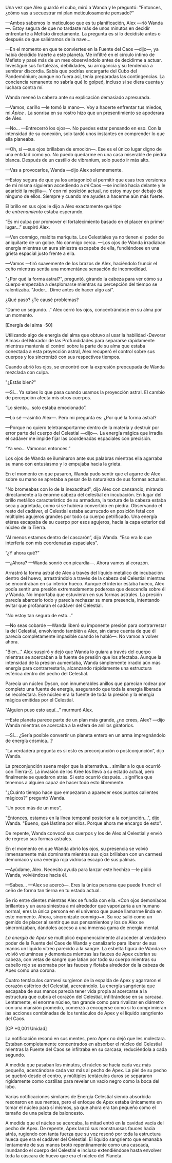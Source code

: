 
Una vez que Alex guardó el cubo, miró a Wanda y le preguntó: "Entonces, ¿cómo vas a secuestrar mi plan meticulosamente pensado?"

—Ambos sabemos lo meticuloso que es tu planificación, Alex —rió Wanda—. Estoy segura de que no tardaste más de unos minutos en decidir enfrentarte a Mefisto directamente. La pregunta es si lo decidiste antes o después de que saliéramos de la nave...

—En el momento en que te conviertes en la Fuente del Caos —dijo—, ya ​​había decidido traerte a este planeta. Me infiltré en el círculo íntimo de Mefisto y pasé más de un mes observándolo antes de decidirme a actuar. Investigué sus fortalezas, debilidades, su arrogancia y su tendencia a sembrar discordia. Sabía que podrías encargarte del Cubo del Pandemónium; aunque no fuera así, tenía preparadas las contingencias. La conciencia remanente no sabría qué lo golpeó, incluso si se diera cuenta y luchara contra mí.

Wanda meneó la cabeza ante su explicación demasiado apresurada.

—Vamos, cariño —le tomó la mano—. Voy a hacerte enfrentar tus miedos, mi _Ápice_ . La sonrisa en su rostro hizo que un presentimiento se apoderara de Alex.

—No... —Entrecerró los ojos—. No puedes estar pensando en eso. Con la intensidad de su conexión, solo tardó unos instantes en comprender lo que ella planeaba.

—Oh, sí —sus ojos brillaban de emoción—. Ese es el único lugar digno de una entidad como yo. No puedo quedarme en una casa miserable de piedra blanca. Después de un castillo de vibranium, solo puedo ir más alto.

—Vas a provocarlos, Wanda —dijo Alex solemnemente.

—Estoy segura de que ya los antagonicé al permitir que esas tres versiones de mí misma siguieran accediendo a _mi_ Caos —se inclinó hacia delante y le acarició la mejilla—. Y con mi posición actual, no estoy muy por debajo de ninguno de ellos. Siempre y cuando me ayudes a hacerme aún más fuerte.

El brillo en sus ojos le dijo a Alex exactamente qué tipo de _entrenamiento_ estaba esperando.

“Es mi culpa por promover el fortalecimiento basado en el placer en primer lugar…” suspiró Alex.

—Ven conmigo, maldita mariquita. Los Celestiales ya no tienen el poder de aniquilarte de un golpe. No conmigo cerca. —Los ojos de Wanda irradiaban energía mientras un aura siniestra escapaba de ella, fundiéndose en una grieta espacial justo frente a ella.

—Vamos —tiró suavemente de los brazos de Alex, haciéndolo fruncir el ceño mientras sentía una momentánea sensación de incomodidad.

"¿Por qué la forma astral?", preguntó, girando la cabeza para ver cómo su cuerpo empezaba a desplomarse mientras su percepción del tiempo se ralentizaba. "Joder... Dime antes de hacer algo así".

¿Qué pasó? ¿Te causé problemas?

“Dame un segundo…” Alex cerró los ojos, concentrándose en su alma por un momento.

[Energía del alma -50]

Utilizando algo de energía del alma que obtuvo al usar la habilidad ‹Devorar Almas› del Morador de las Profundidades para separarse rápidamente mientras mantenía el control sobre la parte de su alma que estaba conectada a esta proyección astral, Alex recuperó el control sobre sus cuerpos y los sincronizó con sus respectivos tiempos.

Cuando abrió los ojos, se encontró con la expresión preocupada de Wanda mezclada con culpa.

"¿Estás bien?"

—Sí... Ya sabes lo que pasa cuando usamos la proyección astral. El cambio de percepción afecta mis otros cuerpos.

“Lo siento… solo estaba emocionado”.

—Lo sé —asintió Alex—. Pero mi pregunta es: ¿Por qué la forma astral?

—Porque no quiero teletransportarme dentro de la materia y destruir por error parte del cuerpo del Celestial —dijo—. La energía mágica que irradia el cadáver me impide fijar las coordenadas espaciales con precisión.

“Ya veo… Vámonos entonces.”

Los ojos de Wanda se iluminaron ante sus palabras mientras ella agarraba su mano con entusiasmo y lo empujaba hacia la grieta.

En el momento en que pasaron, Wanda pudo sentir que el agarre de Alex sobre su mano se apretaba a pesar de la naturaleza de sus formas actuales.

"No bromeabas con lo de la inexactitud", dijo Alex con cansancio, mirando directamente a la enorme cabeza del celestial en incubación. En lugar del brillo metálico característico de su armadura, la textura de la cabeza estaba seca y agrietada, como si se hubiera convertido en piedra. Observando el resto del cadáver, el Celestial estaba acurrucado en posición fetal con múltiples agujeros grandes por todo su cuerpo petrificado. Una energía etérea escapaba de su cuerpo por esos agujeros, hacia la capa exterior del núcleo de la Tierra.

“Al menos estamos dentro del cascarón”, dijo Wanda. “Eso era lo que interfería con mis coordenadas espaciales”.

“¿Y ahora qué?”

—¿Ahora? —Wanda sonrió con picardía—. Ahora vamos al corazón.

Arrastró la forma astral de Alex a través del líquido metálico de incubación dentro del huevo, arrastrándolo a través de la cabeza del Celestial mientras se encontraban en su interior hueco. Aunque el interior estaba hueco, Alex podía sentir una presión extremadamente poderosa que descendía sobre él y Wanda. No importaba que estuvieran en sus formas astrales. La presión parecía abarcarlo todo y parecía rechazar su mera presencia, intentando evitar que profanaran el cadáver del Celestial.

“No estoy tan seguro de esto…”

—No seas cobarde —Wanda liberó su imponente presión para contrarrestar la del Celestial, envolviendo también a Alex, sin darse cuenta de que él parecía completamente impasible cuando le habló—. No vamos a volver ahora.

"Bien..." Alex suspiró y dejó que Wanda lo guiara a través del cuerpo mientras se acercaban a la fuente de presión que los afectaba. Aunque la intensidad de la presión aumentaba, Wanda simplemente irradió aún más energía para contrarrestarla, alcanzando rápidamente una estructura esférica dentro del pecho del Celestial.

Parecía un núcleo Dyson, con innumerables anillos que parecían rodear por completo una fuente de energía, asegurando que toda la energía liberada se recolectara. Ese núcleo era la fuente de toda la presión y la energía mágica emitidas por el Celestial.

“Alguien puso esto aquí…” murmuró Alex.

—Este planeta parece parte de un plan más grande, ¿no crees, Alex? —dijo Wanda mientras se acercaba a la esfera de anillos giratorios.

—Sí... ¿Sería posible convertir un planeta entero en un arma impregnándolo de energía cósmica...?

“La verdadera pregunta es si esto es preconjunción o postconjunción”, dijo Wanda.

La preconjunción suena mejor que la alternativa... similar a lo que ocurrió con Tierra-Z. La invasión de los Kree los llevó a su estado actual, pero finalmente se quedaron atrás. Si esto ocurrió después... significa que tenemos a alguien capaz de hacer todo esto libremente.

"¿Cuánto tiempo hace que empezaron a aparecer esos puntos calientes mágicos?" preguntó Wanda.

“Un poco más de un mes”,

"Entonces, estamos en la línea temporal posterior a la conjunción...", dijo Wanda. "Bueno, qué lástima por ellos. Porque ahora me encargo de esto".

De repente, Wanda convocó sus cuerpos y los de Alex al Celestial y envió de regreso sus formas astrales.

En el momento en que Wanda abrió los ojos, su presencia se volvió inmensamente más dominante mientras sus ojos brillaban con un carmesí demoníaco y una energía roja vidriosa escapó de sus palmas.

—Ayúdame, Alex. Necesito ayuda para lanzar este hechizo —le pidió Wanda, volviéndose hacia él.

—Sabes... —Alex se acercó—. Eres la única persona que puede fruncir el ceño de forma tan tierna en tu estado actual.

Se rio entre dientes mientras Alex se fundía con ella. «Con ojos demoníacos brillantes y un aura siniestra a mi alrededor que vaporizaría a un humano normal, eres la única persona en el universo que puede llamarme linda en este momento. Ahora, sincronízate conmigo~». Su voz salió como un gemido de placer al sentir que sus pensamientos y los de Alex se sincronizaban, dándoles acceso a una inmensa gama de energía mental.

_La energía de Apex_ se multiplicó exponencialmente al acceder al verdadero poder de la Fuente del Caos de Wanda y canalizarlo para liberar de sus manos un líquido vítreo parecido a la sangre. La esbelta figura de Wanda se volvió voluminosa y demoníaca mientras las fauces de Apex cubrían su cabeza, con vetas de sangre que latían por todo su cuerpo mientras su cabello rojo se asomaba por las fauces y flotaba alrededor de la cabeza de Apex como una corona.

Cuatro tentáculos carmesí surgieron de la espalda de Apex y agarraron el corazón esférico del Celestial, acercándolo. La energía sangrienta que escapaba de sus manos parecía tener vida propia al acercarse a la estructura que cubría el corazón del Celestial, infiltrándose en su carcasa. Lentamente, el enorme núcleo, tan grande como para rivalizar en diámetro con una mansión promedio, comenzó a encogerse como si lo comprimieran las acciones combinadas de los tentáculos de Apex y el líquido sangriento del Caos.

[CP +0,001 Unidad]

La notificación resonó en sus mentes, pero Apex no dejó que les molestara. Estaban completamente concentrados en absorber el núcleo del Celestial mientras la Fuente del Caos se infiltraba en su carcasa, reduciéndola a cada segundo.

A medida que pasaban los minutos, el núcleo se hacía cada vez más pequeño, acercándose cada vez más al pecho de Apex. La piel de su pecho se quebró desde el centro, y múltiples tentáculos duros se separaron rígidamente como costillas para revelar un vacío negro como la boca del lobo.

Varias notificaciones similares de Energía Celestial siendo absorbida resonaron en sus mentes, pero el enfoque de Apex estaba únicamente en tomar el núcleo para sí mismos, ya que ahora era tan pequeño como el tamaño de una pelota de baloncesto.

A medida que el núcleo se acercaba, la mitad entró en la cavidad vacía del pecho de Apex. De repente, Apex lanzó sus monstruosas fauces hacia atrás, rugiendo con tanta fuerza que su voz resonó por toda la estructura hueca que era el cadáver del Celestial. El líquido sangriento que emanaba lentamente de sus manos brotó repentinamente como una cascada, inundando el cuerpo del Celestial e incluso extendiéndose hasta envolver toda la cáscara de huevo que era el núcleo del Planeta.